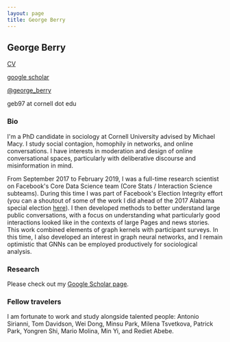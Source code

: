 ```yaml
---
layout: page
title: George Berry
---
```


## George Berry

[CV](georgeberry.github.io/cv.pdf)

[google scholar](https://scholar.google.com/citations?user=QqsOZm4AAAAJ&hl=en)

[@george_berry](https://twitter.com/george_berry)

geb97 at cornell dot edu

### Bio

I'm a PhD candidate in sociology at Cornell University advised by Michael Macy. I study social contagion, homophily in networks, and online conversations. I have interests in moderation and design of online conversational spaces, particularly with deliberative discourse and misinformation in mind.

From September 2017 to February 2019, I was a full-time research scientist on Facebook's Core Data Science team (Core Stats / Interaction Science subteams). During this time I was part of Facebook's Election Integrity effort (you can a shoutout of some of the work I did ahead of the 2017 Alabama special election [here](https://money.cnn.com/2018/03/21/technology/mark-zuckerberg-cnn-interview-transcript/index.html)). I then developed methods to better understand large public conversations, with a focus on understanding what particularly good interactions looked like in the contexts of large Pages and news stories. This work combined elements of graph kernels with participant surveys. In this time, I also developed an interest in graph neural networks, and I remain optimistic that GNNs can be employed productively for sociological analysis.

### Research

Please check out my [Google Scholar page](https://scholar.google.com/citations?user=QqsOZm4AAAAJ&hl=en).


### Fellow travelers

I am fortunate to work and study alongside talented people: Antonio Sirianni, Tom Davidson, Wei Dong, Minsu Park, Milena Tsvetkova, Patrick Park, Yongren Shi, Mario Molina, Min Yi, and Rediet Abebe.
